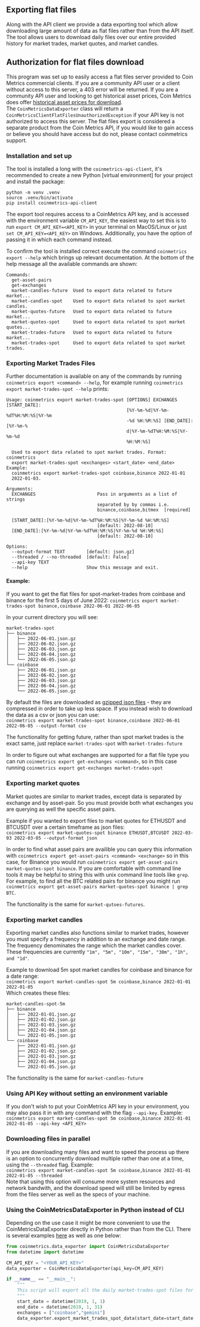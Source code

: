## Exporting flat files 
Along with the API client we provide a data exporting tool which allow downloading large amount of data as flat files
rather than from the API itself. The tool allows users to download daily files over our entire provided history for 
market trades, market quotes, and market candles.  

## Authorization for flat files download
This program was set up to easily access a flat files server provided to Coin Metrics commercial clients. If you are a 
community API user or a client without access to this server, a 403 error will be returned. If you are a community API 
user and looking to get historical asset prices, Coin Metrics does offer [historical asset prices for download](https://coinmetrics.io/community-network-data/).  
The `CoinMetricsDataExporter` class will return a `CoinMetricsClientFlatFilesUnauthorizedException` if your API key is not authorized
to access this server. The flat files export is considered a separate product from the Coin Metrics API, if you would
like to gain access or believe you should have access but do not, please contact coinmetrics support. 

### Installation and set up
The tool is installed a long with the `coinmetrics-api-client`, it's recommended to create a new Python [virtual environment] 
for your project and install the package:  

```commandline
python -m venv .venv 
source .venv/bin/activate 
pip install coinmetrics-api-client
```

The export tool requires access to a CoinMetrics API key, and is accessed with the environment variable `CM_API_KEY`,
the easiest way to set this is to run `export CM_API_KEY=<API_KEY>` in your terminal on MacOS/Linux or just `set CM_API_KEY=<API_KEY>` 
on Windows. Additionally, you have the option of passing it in which each command instead.

To confirm the tool is installed correct execute the command `coinmetrics export --help` which brings up relevant 
documentation. At the bottom of the help message all the available commands are shown:  
```commandline
Commands:
  get-asset-pairs
  get-exchanges
  market-candles-future  Used to export data related to future market...
  market-candles-spot    Used to export data related to spot market candles.
  market-quotes-future   Used to export data related to future market...
  market-quotes-spot     Used to export data related to spot market quotes...
  market-trades-future   Used to export data related to future market...
  market-trades-spot     Used to export data related to spot market trades.
```

### Exporting Market Trades Files 
Further documentation is available on any of the commands by running `coinmetrics export <command> --help`, for example
running `coinmetrics export market-trades-spot --help` prints: 
```commandline
Usage: coinmetrics export market-trades-spot [OPTIONS] EXCHANGES [START_DATE]:
                                             [%Y-%m-%d|%Y-%m-%dT%H:%M:%S|%Y-%m
                                             -%d %H:%M:%S] [END_DATE]:[%Y-%m-%
                                             d|%Y-%m-%dT%H:%M:%S|%Y-%m-%d
                                             %H:%M:%S]

  Used to export data related to spot market trades. Format: coinmetrics
  export market-trades-spot <exchanges> <start_date> <end_date> Example:
  coinmetrics export market-trades-spot coinbase,binance 2022-01-01
  2022-01-03.

Arguments:
  EXCHANGES                       Pass in arguments as a list of strings
                                  separated by by commas i.e.
                                  binance,coinbase,bitmex  [required]

  [START_DATE]:[%Y-%m-%d|%Y-%m-%dT%H:%M:%S|%Y-%m-%d %H:%M:%S]
                                  [default: 2022-08-10]
  [END_DATE]:[%Y-%m-%d|%Y-%m-%dT%H:%M:%S|%Y-%m-%d %H:%M:%S]
                                  [default: 2022-08-10]

Options:
  --output-format TEXT        [default: json.gz]
  --threaded / --no-threaded  [default: False]
  --api-key TEXT
  --help                      Show this message and exit.

```

#### Example:
If you want to get the flat files for spot-market-trades from coinbase and binance for the first 5 days of June 2022:
`coinmetrics export market-trades-spot binance,coinbase 2022-06-01 2022-06-05`  

In your current directory you will see:  
```commandline
market-trades-spot
├── binance
│   ├── 2022-06-01.json.gz
│   ├── 2022-06-02.json.gz
│   ├── 2022-06-03.json.gz
│   ├── 2022-06-04.json.gz
│   └── 2022-06-05.json.gz
└── coinbase
    ├── 2022-06-01.json.gz
    ├── 2022-06-02.json.gz
    ├── 2022-06-03.json.gz
    ├── 2022-06-04.json.gz
    └── 2022-06-05.json.gz
```
By default the files are downloaded as [gzipped json files](https://fileinfo.com/extension/gz) - they are compressed in 
order to take up less space. If you instead wish to download the data as a csv or json you can use:  
`coinmetrics export market-trades-spot binance,coinbase 2022-06-01 2022-06-05 --output-format csv`

The functionality for getting future, rather than spot market trades is the exact same, just replace `market-trades-spot`
with `market-trades-future`

In order to figure out what exchanges are supported for a flat file type you can run `coinmetrics export get-exchanges <command>`, 
so in this case running `coinmetrics export get-exchanges market-trades-spot`

### Exporting market quotes
Market quotes are similar to market trades, except data is separated by exchange and by asset-pair. So you must provide
both what exchanges you are querying as well the specific asset pairs.

Example if you wanted to export files to market quotes for ETHUSDT and BTCUSDT over a certain timeframe as json files:  
`coinmetrics export market-quotes-spot binance ETHUSDT,BTCUSDT 2022-03-03 2022-03-05 --output-format json`  

In order to find what asset pairs are availible you can query this information with `coinmetrics export get-asset-pairs <command> <exchange>`
so in this case, for Binance you would run `coinmetrics export get-asset-pairs market-quotes-spot binance`. If you are comfortable 
with command line tools it may be helpful to string this with unix command line tools like `grep`. For example, to find all the BTC related pairs 
for binance you might run `coinmetrics export get-asset-pairs market-quotes-spot binance | grep BTC`.

The functionality is the same for `market-qutoes-futures`.

### Exporting market candles
Exporting market candles also functions similar to market trades, however you must specify a frequency in addition to
an exchange and date range. The frequency denominates the range which the market candles cover. These frequencies are 
currently `"1m", "5m", "10m", "15m", "30m", "1h", and "1d"`. 

Example to download 5m spot market candles for coinbase and binance for a date range:  
`coinmetrics export market-candles-spot 5m coinbase,binance 2022-01-01 2022-01-05`  
Which creates these files:  
```commandline
market-candles-spot-5m
├── binance
│   ├── 2022-01-01.json.gz
│   ├── 2022-01-02.json.gz
│   ├── 2022-01-03.json.gz
│   ├── 2022-01-04.json.gz
│   └── 2022-01-05.json.gz
└── coinbase
    ├── 2022-01-01.json.gz
    ├── 2022-01-02.json.gz
    ├── 2022-01-03.json.gz
    ├── 2022-01-04.json.gz
    └── 2022-01-05.json.gz
```

The functionality is the same for `market-candles-future`

### Using API Key without setting an environment variable
If you don't wish to put your CoinMetrics API key in your environment, you may also pass it in with any command with the
flag `--api-key`. Example:  
`coinmetrics export market-candles-spot 5m coinbase,binance 2022-01-01 2022-01-05 --api-key <API_KEY>`

### Downloading files in parallel
If you are downloading many files and want to speed the process up there is an option to concurrently download multiple 
rather than one at a time, using the `--threaded` flag. Example:  
`coinmetrics export market-candles-spot 5m coinbase,binance 2022-01-01 2022-01-05 --threaded`  
Note that using this option will consume more system resources and network bandwith, and the download speed will still
be limited by egress from the files server as well as the specs of your machine. 

### Using the CoinMetricsDataExporter in Python instead of CLI
Depending on the use case it might be more convenient to use the CoinMetricsDataExporter directly in Python rather than
from the CLI. There is several examples [here](examples/files_download) as well as one below:
```python
from coinmetrics.data_exporter import CoinMetricsDataExporter
from datetime import datetime

CM_API_KEY = "<YOUR_API_KEY>"
data_exporter = CoinMetricsDataExporter(api_key=CM_API_KEY)

if __name__ == "__main__":
    """
    This script will export all the daily market-trades-spot files for Coinbase and Gemini for the month of January  
    """
    start_date = datetime(2019, 1, 1)
    end_date = datetime(2019, 1, 31)
    exchanges = ["coinbase","gemini"]
    data_exporter.export_market_trades_spot_data(start_date=start_date, end_date=end_date, exchanges=exchanges, threaded=True)
```

